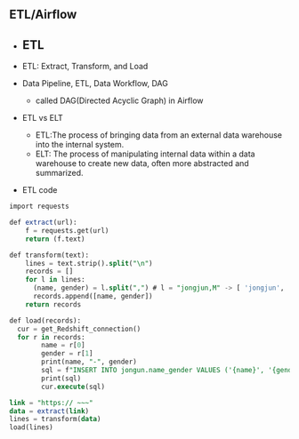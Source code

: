 ## ETL/Airflow

* ## ETL

* ETL: Extract, Transform, and Load
* Data Pipeline, ETL, Data Workflow, DAG
  * called DAG(Directed Acyclic Graph) in Airflow
* ETL vs ELT
  * ETL:The process of bringing data from an external data warehouse into the internal system.
  * ELT: The process of manipulating internal data within a data warehouse to create new data, often more abstracted and summarized.

* ETL code
```SQL
import requests

def extract(url):
    f = requests.get(url)
    return (f.text)

def transform(text):
    lines = text.strip().split("\n")
    records = []
    for l in lines:
      (name, gender) = l.split(",") # l = "jongjun,M" -> [ 'jongjun', 'M' ]
      records.append([name, gender])
    return records

def load(records):
  cur = get_Redshift_connection()
  for r in records:
        name = r[0]
        gender = r[1]
        print(name, "-", gender)
        sql = f"INSERT INTO jongun.name_gender VALUES ('{name}', '{gender}')"
        print(sql)
        cur.execute(sql)

link = "https:// ~~~"
data = extract(link)
lines = transform(data)
load(lines)
```
